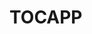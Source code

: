 # TOCAPP
```python def create_toc_app_requirements():     """     Generates the requirements for the TOC mobile app.     """     # Holographic System Implementation     holographic_system = {         "holograms": True,         "customizable_mannequin": True,         "model": "TOCA (TOCANDROID)"

